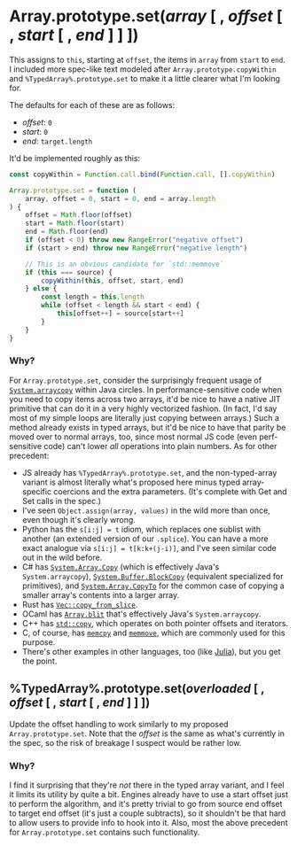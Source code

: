 # Array.prototype.set(*array* [ , *offset* [ , *start* [ , *end* ] ] ])

This assigns to `this`, starting at `offset`, the items in `array` from `start` to `end`. I included more spec-like text modeled after `Array.prototype.copyWithin` and `%TypedArray%.prototype.set` to make it a little clearer what I'm looking for.

The defaults for each of these are as follows:

- *offset*: `0`
- *start*: `0`
- *end*: `target.length`

It'd be implemented roughly as this:

```js
const copyWithin = Function.call.bind(Function.call, [].copyWithin)

Array.prototype.set = function (
    array, offset = 0, start = 0, end = array.length
) {
    offset = Math.floor(offset)
    start = Math.floor(start)
    end = Math.floor(end)
    if (offset < 0) throw new RangeError("negative offset")
    if (start > end) throw new RangeError("negative length")

    // This is an obvious candidate for `std::memmove`
    if (this === source) {
        copyWithin(this, offset, start, end)
    } else {
        const length = this.length
        while (offset < length && start < end) {
            this[offset++] = source[start++]
        }
    }
}
```

### Why?

For `Array.prototype.set`, consider the surprisingly frequent usage of [`System.arraycopy`](https://docs.oracle.com/javase/9/docs/api/java/lang/System.html) within Java circles. In performance-sensitive code when you need to copy items across two arrays, it'd be nice to have a native JIT primitive that can do it in a very highly vectorized fashion. (In fact, I'd say most of my simple loops are literally just copying between arrays.) Such a method already exists in typed arrays, but it'd be nice to have that parity be moved over to normal arrays, too, since most normal JS code (even perf-sensitive code) can't lower *all* operations into plain numbers. As for other precedent:

- JS already has `%TypedArray%.prototype.set`, and the non-typed-array variant is almost literally what's proposed here minus typed array-specific coercions and the extra parameters. (It's complete with Get and Set calls in the spec.)
- I've seen `Object.assign(array, values)` in the wild more than once, even though it's clearly wrong.
- Python has the `s[i:j] = t` idiom, which replaces one sublist with another (an extended version of our `.splice`). You can have a more exact analogue via `s[i:j] = t[k:k+(j-i)]`, and I've seen similar code out in the wild before.
- C# has [`System.Array.Copy`](https://docs.microsoft.com/en-us/dotnet/api/system.array.copy) (which is effectively Java's `System.arraycopy`), [`System.Buffer.BlockCopy`](https://docs.microsoft.com/en-us/dotnet/api/system.buffer.blockcopy) (equivalent specialized for primitives), and [`System.Array.CopyTo`](https://docs.microsoft.com/en-us/dotnet/api/system.array.copyto) for the common case of copying a smaller array's contents into a larger array.
- Rust has [`Vec::copy_from_slice`](https://doc.rust-lang.org/std/vec/struct.Vec.html#method.copy_from_slice).
- OCaml has [`Array.blit`](https://caml.inria.fr/pub/docs/manual-ocaml/libref/Array.html) that's effectively Java's `System.arraycopy`.
- C++ has [`std::copy`](http://www.cplusplus.com/reference/algorithm/copy/), which operates on both pointer offsets and iterators.
- C, of course, has [`memcpy`](www.cplusplus.com/reference/clibrary/cstring/memcpy/) and [`memmove`](www.cplusplus.com/reference/clibrary/cstring/memmove/), which are commonly used for this purpose.
- There's other examples in other languages, too (like [Julia](https://docs.julialang.org/en/v1/base/arrays/index.html#Base.copyto!-Tuple{AbstractArray,CartesianIndices,AbstractArray,CartesianIndices})), but you get the point.

## %TypedArray%.prototype.set(*overloaded* [ , *offset* [ , *start* [ , *end* ] ] ])

Update the offset handling to work similarly to my proposed `Array.prototype.set`. Note that the *offset* is the same as what's currently in the spec, so the risk of breakage I suspect would be rather low.

### Why?

I find it surprising that they're *not* there in the typed array variant, and I feel it limits its utility by quite a bit. Engines already have to use a start offset just to perform the algorithm, and it's pretty trivial to go from source end offset to target end offset (it's just a couple subtracts), so it shouldn't be that hard to allow users to provide info to hook into it. Also, most the above precedent for `Array.prototype.set` contains such functionality.
